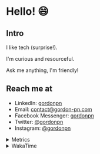 # Hello! 😄

## Intro

I like tech (surprise!).

I'm curious and resourceful.

Ask me anything, I'm friendly!

## Reach me at

- LinkedIn: [gordonpn](https://www.linkedin.com/in/gordonpn/)
- Email: [contact@gordon-pn.com](mailto:contact@gordon-pn.com)
- Facebook Messenger: [gordonpn](https://www.messenger.com/t/Gordonpn)
- Twitter: [@gordonpn](https://twitter.com/Gordonpn)
- Instagram: [@gordonpn](https://www.instagram.com/gordonpn/)

<details>
  <summary>Metrics</summary>

  <img align="center" src="https://github.com/gordonpn/gordonpn/blob/master/github-metrics.svg" alt="GitHub Metrics">

</details>

<details>
  <summary>WakaTime</summary>

  <!--START_SECTION:waka-->
📊 **This Week I Spent My Time On** 

```text
💬 Programming Languages: 
TypeScript               5 hrs 16 mins       ████████████░░░░░░░░░░░░░   46.87 % 
Java                     5 hrs 9 mins        ███████████░░░░░░░░░░░░░░   45.82 % 
GitIgnore file           15 mins             █░░░░░░░░░░░░░░░░░░░░░░░░   02.27 % 
Text                     11 mins             ░░░░░░░░░░░░░░░░░░░░░░░░░   01.77 % 
JSON                     9 mins              ░░░░░░░░░░░░░░░░░░░░░░░░░   01.39 % 

🔥 Editors: 
Intellijidea             11 hrs              ████████████████████████░   97.75 % 
VS Code                  15 mins             █░░░░░░░░░░░░░░░░░░░░░░░░   02.25 % 
```


 Last Updated on 08/05/2024 10:20:38 UTC
<!--END_SECTION:waka-->
</details>
